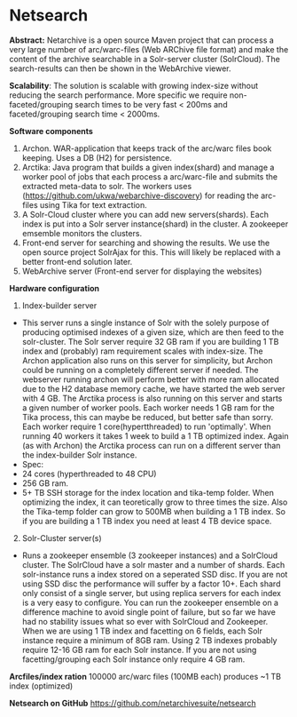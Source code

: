 Netsearch
==========

**Abstract:**
Netarchive is a open source Maven project that can process a very large number of arc/warc-files (Web ARChive file format) and make the content of the archive
searchable in a Solr-server cluster (SolrCloud). The search-results can then be shown in the WebArchive viewer.

**Scalability**:
The solution is scalable with growing index-size without reducing the search performance. More specific we require non-faceted/grouping search times to be very fast &lt; 200ms
and faceted/grouping search time &lt; 2000ms.


**Software components**
1. Archon. WAR-application that keeps track of the arc/warc files book keeping. Uses a DB (H2) for persistence.
2. Arctika: Java program that builds a given index(shard) and manage a worker pool of jobs that each process a arc/warc-file and submits the extracted meta-data to solr. The workers uses (https://github.com/ukwa/webarchive-discovery) for reading the arc-files using Tika for text extraction.
3. A Solr-Cloud cluster where you can add new servers(shards). Each index is put into a Solr server instance(shard) in the cluster.  A zookeeper emsemble monitors the clusters.
4. Front-end server for searching and showing the results. We use the open source project SolrAjax for this. This will likely be replaced with a better front-end solution later.
5. WebArchive server (Front-end server for displaying the websites)


**Hardware configuration**
1. Index-builder server
  * This server runs a single instance of Solr with the solely purpose of producing optimised indexes of a given size, which are then feed to the solr-cluster. The Solr server require 32 GB ram if you are building 1 TB index and (probably) ram requirement scales with index-size. The Archon application also runs on this server for simplicity, but Archon could be running on a completely different server if needed. The webserver running archon will perform better with more ram allocated due to the H2 database memory cache, we have started the web server with 4 GB. The Arctika process is also running on this server and starts a given number of worker pools.  Each worker needs 1 GB ram for the Tika process, this can maybe be reduced, but better safe than sorry. Each worker require 1 core(hypertthreaded) to run 'optimally'. When running 40 workers it takes 1 week to build  a 1 TB  optimized index. Again (as with Archon) the Arctika process can run on a different server than the index-builder Solr instance. 
  * Spec:
  * 24 cores (hyperthreaded to 48 CPU)
  * 256 GB ram. 
  * 5+ TB SSH storage for the index location and tika-temp folder. When optimizing the index, it can teoretically grow to three times the size.  Also the Tika-temp folder can grow to 500MB when building a 1 TB index. So if you are building a 1 TB index you need at least 4 TB device space.

2. Solr-Cluster server(s)
 * Runs a zookeeper ensemble (3 zookeeper instances) and a SolrCloud cluster. The SolrCloud have a solr master and a number of shards. Each solr-instance runs a index stored on a seperated SSD disc.
If you are not using SSD disc the performance will suffer by a factor 10+. Each shard only consist of a single server, but using replica servers for each index is a very easy to configure. 
You can run the zookeeper  ensemble on a difference machine to avoid single point of failure, but so far we have had no stability issues what so ever with SolrCloud and Zookeeper.
When we are using 1 TB index and facetting on 6 fields, each Solr instance require a minimum of 8GB ram. Using 2 TB indexes probably require 12-16 GB ram for each Solr instance.
If you are not using facetting/grouping each Solr instance only require 4 GB ram.


**Arcfiles/index ration**
100000 arc/warc files (100MB each) produces ~1 TB index (optimized)


**Netsearch on GitHub**
https://github.com/netarchivesuite/netsearch




